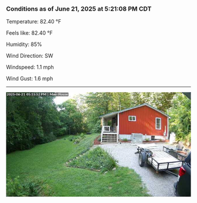 ### Conditions as of June 21, 2025 at 5:21:08 PM CDT 

Temperature: 82.40 &deg;F

Feels like: 82.40 &deg;F

Humidity: 85%

Wind Direction: SW

Windspeed: 1.1 mph

Wind Gust: 1.6 mph

---

<img src="./images/latest.jpeg"/>

